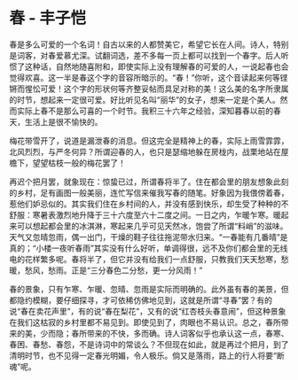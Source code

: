 # 春 - 丰子恺

春是多么可爱的一个名词！自古以来的人都赞美它，希望它长在人间。诗人，特别是词客，对春爱慕尤深。试翻词选，差不多每一页上都可以找到一个春字。后人听惯了这种话，自然地随喜附和，即使实际上没有理解春的可爱的人，一说起春也会觉得欢喜。这一半是春这个字的音容所暗示的。“春！”你听，这个音读起来何等铿锵而惺忪可爱！这个字的形状何等齐整妥帖而具足对称的美！这么美的名字所隶属的时节，想起来一定很可爱。好比听见名叫“丽华”的女子，想来一定是个美人。然而实际上春不是那么可喜的一个时节。我积三十六年之经验，深知暮春以前的春天，生活上是很不愉快的。

梅花带雪开了，说道是漏泄春的消息。但这完全是精神上的春，实际上雨雪霏霏，北风烈烈，与严冬何异？所谓迎春的人，也只是瑟缩地躲在房栊内，战栗地站在屋檐下，望望枯枝一般的梅花罢了！

再迟个把月罢，就象现在：惊蛰已过，所谓春将半了。住在都会里的朋友想象此刻的乡村，足有画图一般美丽，连忙写信来催我写春的随笔。好象因为我偎傍着春，惹他们妒忌似的。其实我们住在乡村间的人，并没有感到快乐，却生受了种种的不舒服：寒暑表激烈地升降于三十六度至六十二度之间。一日之内，乍暖乍寒。暖起来可以想起都会里的冰淇淋，寒起来几乎可见天然冰，饱尝了所谓“料峭”的滋味。天气又忽晴忽雨，偶一出门，干燥的鞋子往往拖泥带水归来。“一春能有几番晴”是真的；“小楼一夜听春雨”其实没有什么好听，单调得很，远不及你们都会里的无线电的花样繁多呢。春将半了，但它并没有给我们一点舒服，只教我们天天愁寒，愁暖，愁风，愁雨。正是“三分春色二分愁，更一分风雨！”

春的景象，只有乍寒、乍暖、忽晴、忽雨是实际而明确的。此外虽有春的美景，但都隐约模糊，要仔细探寻，才可依稀仿佛地见到，这就是所谓“寻春”罢？有的说“春在卖花声里”，有的说“春在梨花”，又有的说“红杏枝头春意闹”，但这种景象在我们这枯寂的乡村里都不易见到。即使见到了，肉眼也不易认识。总之，春所带来的美，少而隐；春所带来的不快，多而确。诗人词客似乎也承认这一点，春寒、春困、春愁、春怨，不是诗词中的常谈么？不但现在如此，就是再过个把月，到了清明时节，也不见得一定春光明媚，令人极乐。倘又是落雨，路上的行人将要“断魂”呢。
